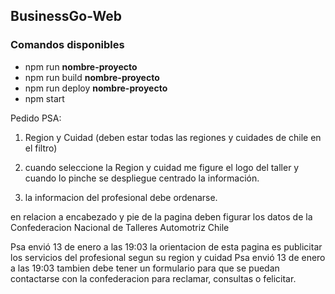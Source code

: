 ## BusinessGo-Web

### Comandos disponibles

- npm run **nombre-proyecto**
- npm run build **nombre-proyecto**
- npm run deploy **nombre-proyecto**
- npm start

Pedido PSA:

1. Region y Cuidad (deben estar todas las regiones y cuidades de chile en el filtro)

2. cuando seleccione la Region y cuidad me figure el logo del taller y cuando lo pinche se despliegue centrado la información.

3. la informacion del profesional debe ordenarse.

en relacion a encabezado y pie de la pagina deben figurar los datos de la Confederacion Nacional de Talleres Automotriz Chile

Psa envió 13 de enero a las 19:03
la orientacion de esta pagina es publicitar los servicios del profesional segun su region y cuidad
Psa envió 13 de enero a las 19:03
tambien debe tener un formulario para que se puedan contactarse con la confederacion para reclamar, consultas o felicitar.
